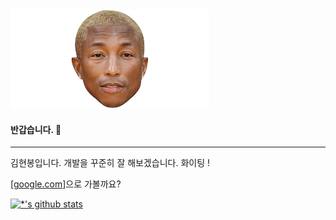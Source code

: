 
<!-- <img src=images/nature.avif> -->
<img src=/images/pharrell.png>

#### 반갑습니다. 👋
---
<p>김현봉입니다. 개발을 꾸준히 잘 해보겠습니다. 화이팅 !</p>
<p><a href="https://google.com" target="_blank">[google.com]</a>으로 가볼까요?</p>


[![*'s github stats](https://github-readme-stats.vercel.app/api?username=gosqo)](https://github.com/gosqo)


<!--
**gosqo/gosqo** is a ✨ _special_ ✨ repository because its `README.md` (this file) appears on your GitHub profile.

Here are some ideas to get you started:

- 🔭 I’m currently working on ...
- 🌱 I’m currently learning ...
- 👯 I’m looking to collaborate on ...
- 🤔 I’m looking for help with ...
- 💬 Ask me about ...
- 📫 How to reach me: ...
- 😄 Pronouns: ...
- ⚡ Fun fact: ...
-->
